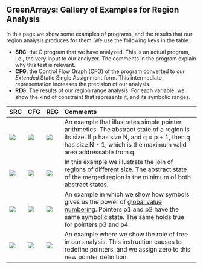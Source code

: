 ## GreenArrays: Gallery of Examples for Region Analysis ##

In this page we show some examples of programs, and the results that our region analysis produces for them. We use the following keys in the table:

  * **SRC**: the C program that we have analyzed. This is an actual program, i.e., the very input to our analyzer. The comments in the program explain why this test is relevant.
  * **CFG**: the Control Flow Graph (CFG) of the program converted to our _Extended_ Static Single Assignment form. This intermediate representation increases the precision of our analysis.
  * **REG**: The results of our region range analysis. For each variable, we show the kind of constraint that represents it, and its symbolic ranges.

| **SRC** | **CFG** | **REG** | **Comments** |
|:--------|:--------|:--------|:-------------|
| [![](http://homepages.dcc.ufmg.br/~fernando/images/c.jpg)](https://code.google.com/p/ecosoc/source/browse/src/tests/reg/malloc0.txt) | [![](http://homepages.dcc.ufmg.br/~fernando/images/flowchart.jpg)](http://www.dcc.ufmg.br/~fernando/images/reg/malloc0.pdf) | [![](http://homepages.dcc.ufmg.br/~fernando/images/region.jpg)](https://code.google.com/p/ecosoc/source/browse/src/tests/reg/malloc0.sym) | An example that illustrates simple pointer arithmetics. The abstract state of a region is its size. If p has size N, and q = p + 1, then q has size N - 1, which is the maximum valid area addressable from q.  |
| [![](http://homepages.dcc.ufmg.br/~fernando/images/c.jpg)](https://code.google.com/p/ecosoc/source/browse/src/tests/reg/malloc1.txt) | [![](http://homepages.dcc.ufmg.br/~fernando/images/flowchart.jpg)](http://www.dcc.ufmg.br/~fernando/images/reg/malloc1.pdf) | [![](http://homepages.dcc.ufmg.br/~fernando/images/region.jpg)](https://code.google.com/p/ecosoc/source/browse/src/tests/reg/malloc1.sym) | In this example we illustrate the join of regions of different size. The abstract state of the merged region is the minimum of both abstract states.  |
| [![](http://homepages.dcc.ufmg.br/~fernando/images/c.jpg)](https://code.google.com/p/ecosoc/source/browse/src/tests/reg/malloc2.txt) | [![](http://homepages.dcc.ufmg.br/~fernando/images/flowchart.jpg)](http://www.dcc.ufmg.br/~fernando/images/reg/malloc2.pdf) | [![](http://homepages.dcc.ufmg.br/~fernando/images/region.jpg)](https://code.google.com/p/ecosoc/source/browse/src/tests/reg/malloc2.sym) | An example in which we show how symbols gives us the power of [global value numbering](http://en.wikipedia.org/wiki/Global_value_numbering). Pointers p1 and p2 have the same symbolic state. The same holds true for pointers p3 and p4. |
| [![](http://homepages.dcc.ufmg.br/~fernando/images/c.jpg)](https://code.google.com/p/ecosoc/source/browse/src/tests/reg/free0.txt) | [![](http://homepages.dcc.ufmg.br/~fernando/images/flowchart.jpg)](http://www.dcc.ufmg.br/~fernando/images/reg/free0.pdf) | [![](http://homepages.dcc.ufmg.br/~fernando/images/region.jpg)](https://code.google.com/p/ecosoc/source/browse/src/tests/reg/free0.sym) | An example where we show the role of free in our analysis. This instruction causes to redefine pointers, and we assign zero to this new pointer definition. |